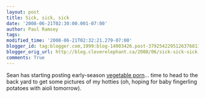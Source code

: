 ```yaml
---
layout: post
title: Sick, sick, sick
date: '2008-06-21T02:30:00.001-07:00'
author: Paul Ramsey
tags: 
modified_time: '2008-06-21T02:32:21.279-07:00'
blogger_id: tag:blogger.com,1999:blog-14903426.post-3792542295126376811
blogger_orig_url: http://blog.cleverelephant.ca/2008/06/sick-sick-sick.html
comments: True
---
```


Sean has starting posting early-season [vegetable porn](http://zcologia.com/news/775/fava-time/)... time to head to the back yard to get some pictures of my hotties (oh, hoping for baby fingerling potatoes with aioli tomorrow).

